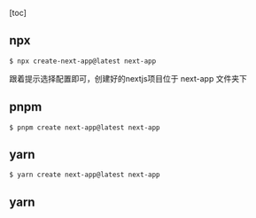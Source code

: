 [toc]

## npx 
```shell 
$ npx create-next-app@latest next-app
```
跟着提示选择配置即可，创建好的nextjs项目位于 next-app 文件夹下

## pnpm
```shell 
$ pnpm create next-app@latest next-app
```

## yarn 
```shell 
$ yarn create next-app@latest next-app
```

## yarn